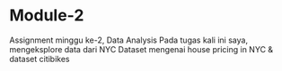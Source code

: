 # Module-2
Assignment minggu ke-2, Data Analysis
Pada tugas kali ini saya, mengeksplore data dari NYC Dataset mengenai house pricing in NYC & dataset citibikes
